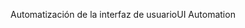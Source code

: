 <span data-ttu-id="cc36d-101">Automatización de la interfaz de usuario</span><span class="sxs-lookup"><span data-stu-id="cc36d-101">UI Automation</span></span>